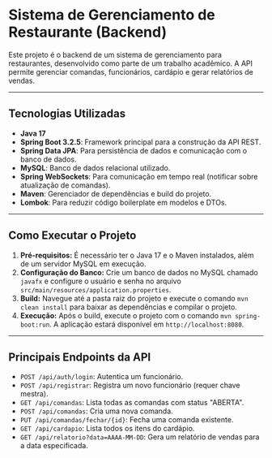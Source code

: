 # Sistema de Gerenciamento de Restaurante (Backend)

Este projeto é o backend de um sistema de gerenciamento para restaurantes, desenvolvido como parte de um trabalho acadêmico. A API permite gerenciar comandas, funcionários, cardápio e gerar relatórios de vendas.

---

## Tecnologias Utilizadas

* **Java 17**
* **Spring Boot 3.2.5**: Framework principal para a construção da API REST.
* **Spring Data JPA**: Para persistência de dados e comunicação com o banco de dados.
* **MySQL**: Banco de dados relacional utilizado.
* **Spring WebSockets**: Para comunicação em tempo real (notificar sobre atualização de comandas).
* **Maven**: Gerenciador de dependências e build do projeto.
* **Lombok**: Para reduzir código boilerplate em modelos e DTOs.

---

## Como Executar o Projeto

1.  **Pré-requisitos:** É necessário ter o Java 17 e o Maven instalados, além de um servidor MySQL em execução.
2.  **Configuração do Banco:** Crie um banco de dados no MySQL chamado `javafx` e configure o usuário e senha no arquivo `src/main/resources/application.properties`.
3.  **Build:** Navegue até a pasta raiz do projeto e execute o comando `mvn clean install` para baixar as dependências e compilar o projeto.
4.  **Execução:** Após o build, execute o projeto com o comando `mvn spring-boot:run`. A aplicação estará disponível em `http://localhost:8080`.

---

## Principais Endpoints da API

* `POST /api/auth/login`: Autentica um funcionário.
* `POST /api/registrar`: Registra um novo funcionário (requer chave mestra).
* `GET /api/comandas`: Lista todas as comandas com status "ABERTA".
* `POST /api/comandas`: Cria uma nova comanda.
* `PUT /api/comandas/fechar/{id}`: Fecha uma comanda existente.
* `GET /api/cardapio`: Lista todos os itens do cardápio.
* `GET /api/relatorio?data=AAAA-MM-DD`: Gera um relatório de vendas para a data especificada.